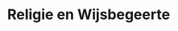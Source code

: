---
id: 2
title: 'Religie en Wijsbegeerte'
description: 'Artikelen over alles wat te maken heeft met religie, metafysica, theologie, filosofie en meer. Niets kan standhouden zonder beginsel.'
heading: 'Religie <i>en</i> Wijsbegeerte'
---